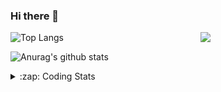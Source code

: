 ### Hi there 👋

<!--
**tao8687/tao8687** is a ✨ _special_ ✨ repository because its `README.md` (this file) appears on your GitHub profile.

Here are some ideas to get you started:

- 🔭 I’m currently working on ...
- 🌱 I’m currently learning ...
- 👯 I’m looking to collaborate on ...
- 🤔 I’m looking for help with ...
- 💬 Ask me about ...
- 📫 How to reach me: ...
- 😄 Pronouns: ...
- ⚡ Fun fact: ...
-->

<img align='right' src="https://media.giphy.com/media/M9gbBd9nbDrOTu1Mqx/giphy.gif" width="200">

  
![Top Langs](https://github-readme-stats.vercel.app/api/top-langs/?username=tao8687&layout=compact&title_color=23238E&text_color=A67D3D)

![Anurag's github stats](https://github-readme-stats.vercel.app/api?username=tao8687&show_icons=true&&text_color=A67D3D&title_color=23238E&show_icons=false&count_private=true&hide=stars)

<details>
  <summary>:zap: Coding Stats</summary>
  <b>
<!--START_SECTION:waka-->
![Code Time](http://img.shields.io/badge/Code%20Time-0%20secs-blue)

![Profile Views](http://img.shields.io/badge/Profile%20Views-3-blue)

**🐱 My GitHub Data** 

> 🏆 215 Contributions in the Year 2022
 > 
> 📦 1.4 MB Used in GitHub's Storage 
 > 
> 🚫 Not Opted to Hire
 > 
> 📜 56 Public Repositories 
 > 
> 🔑 26 Private Repositories  
 > 
**I'm an Early 🐤** 

```text
🌞 Morning    118 commits    ██████████████████░░░░░░░   73.29% 
🌆 Daytime    19 commits     ███░░░░░░░░░░░░░░░░░░░░░░   11.8% 
🌃 Evening    24 commits     ███░░░░░░░░░░░░░░░░░░░░░░   14.91% 
🌙 Night      0 commits      ░░░░░░░░░░░░░░░░░░░░░░░░░   0.0%

```
📅 **I'm Most Productive on Monday** 

```text
Monday       41 commits     ██████░░░░░░░░░░░░░░░░░░░   25.47% 
Tuesday      25 commits     ████░░░░░░░░░░░░░░░░░░░░░   15.53% 
Wednesday    24 commits     ███░░░░░░░░░░░░░░░░░░░░░░   14.91% 
Thursday     18 commits     ██░░░░░░░░░░░░░░░░░░░░░░░   11.18% 
Friday       25 commits     ████░░░░░░░░░░░░░░░░░░░░░   15.53% 
Saturday     14 commits     ██░░░░░░░░░░░░░░░░░░░░░░░   8.7% 
Sunday       14 commits     ██░░░░░░░░░░░░░░░░░░░░░░░   8.7%

```


📊 **This Week I Spent My Time On** 

```text
⌚︎ Time Zone: Asia/Shanghai

💬 Programming Languages: 
C                        16 hrs 59 mins      ██████████████░░░░░░░░░░░   57.09% 
C++                      5 hrs 37 mins       ████░░░░░░░░░░░░░░░░░░░░░   18.92% 
Markdown                 3 hrs 14 mins       ██░░░░░░░░░░░░░░░░░░░░░░░   10.88% 
CMake                    1 hr 8 mins         █░░░░░░░░░░░░░░░░░░░░░░░░   3.83% 
Git Config               49 mins             ░░░░░░░░░░░░░░░░░░░░░░░░░   2.75%

🔥 Editors: 
VS Code                  29 hrs 45 mins      █████████████████████████   100.0%

🐱‍💻 Projects: 
vc0768                   24 hrs 40 mins      ████████████████████░░░░░   82.93% 
eye_closure              3 hrs 52 mins       ███░░░░░░░░░░░░░░░░░░░░░░   13.05% 
VC0768_SDK_V3.0.0.18.3   33 mins             ░░░░░░░░░░░░░░░░░░░░░░░░░   1.89% 
external                 33 mins             ░░░░░░░░░░░░░░░░░░░░░░░░░   1.88% 
preview_npu_milestone2   2 mins              ░░░░░░░░░░░░░░░░░░░░░░░░░   0.15%

💻 Operating System: 
Linux                    29 hrs 45 mins      █████████████████████████   100.0%

```

**I Mostly Code in Python** 

```text
Python                   9 repos             ███████░░░░░░░░░░░░░░░░░░   31.03% 
C++                      6 repos             █████░░░░░░░░░░░░░░░░░░░░   20.69% 
C                        6 repos             █████░░░░░░░░░░░░░░░░░░░░   20.69% 
Shell                    2 repos             █░░░░░░░░░░░░░░░░░░░░░░░░   6.9% 
JavaScript               2 repos             █░░░░░░░░░░░░░░░░░░░░░░░░   6.9%

```


**Timeline**

![Chart not found](https://raw.githubusercontent.com/tao8687/tao8687/master/charts/bar_graph.png) 


 Last Updated on 30/07/2022 02:07:20 UTC
<!--END_SECTION:waka-->
</details>
